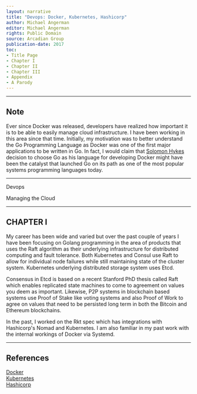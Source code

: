 ```yaml
---
layout: narrative
title: "Devops: Docker, Kubernetes, Hashicorp"
author: Michael Angerman
editor: Michael Angerman
rights: Public Domain
source: Arcadian Group
publication-date: 2017
toc:
- Title Page
- Chapter I
- Chapter II
- Chapter III
- Appendix
- A Parody
---
```


---

## Note

Ever since Docker was released, developers have realized how important it is to be
able to easily manage cloud infrastructure.  I have been working in this area
since that time.  Initially, my motivation was to better understand the Go Programming
Language as Docker was one of the first major applications to be written in Go.  In fact,
I would claim that
[Solomon Hykes](https://www.forbes.com/sites/alexkonrad/2015/07/01/meet-docker-founder-solomon-hykes)
decision to choose Go as his language for developing Docker might have been the catalyst that launched Go on its path as one of the most popular systems programming languages today.

---

<a id="title-page" />

<p class="centered large">Devops</p>
<p class="centered medium">Managing the Cloud</p>

---

## CHAPTER I

My career has been wide and varied but over the past couple of years I have been focusing on Golang programming in the area of products that uses the Raft algorithm as their underlying infrastructure for distributed computing and fault tolerance. Both Kubernetes and Consul use Raft to allow for individual node failures while still maintaining state of the cluster system.  Kubernetes underlying distributed storage system uses Etcd.

Consensus in Etcd is based on a recent Stanford PhD thesis called Raft which enables replicated state machines to come to agreement on values you deem as important. Likewise, P2P systems in blockchain based systems use Proof of Stake like voting systems and also Proof of Work to agree on values that need to be persisted long term in both the Bitcoin and Ethereum blockchains.

In the past, I worked on the Rkt spec which has integrations with Hashicorp's Nomad and Kubernetes.  I am also familiar in my past work with the internal workings of Docker via Systemd.

---

## References

[Docker](https://www.docker.com/)  
[Kubernetes](https://kubernetes.io/)  
[Hashicorp](https://www.hashicorp.com/)  
